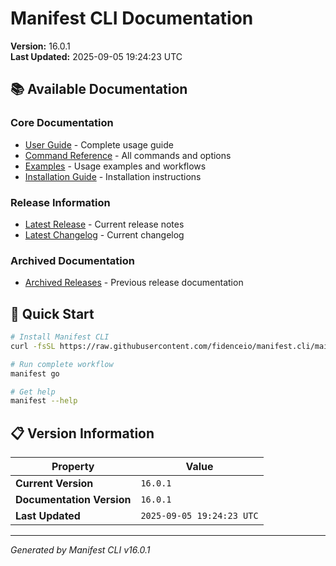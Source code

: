# Manifest CLI Documentation

**Version:** 16.0.1  
**Last Updated:** 2025-09-05 19:24:23 UTC

## 📚 Available Documentation

### Core Documentation
- [User Guide](USER_GUIDE.md) - Complete usage guide
- [Command Reference](COMMAND_REFERENCE.md) - All commands and options
- [Examples](EXAMPLES.md) - Usage examples and workflows
- [Installation Guide](INSTALLATION.md) - Installation instructions

### Release Information
- [Latest Release](RELEASE_v16.0.1.md) - Current release notes
- [Latest Changelog](CHANGELOG_v16.0.1.md) - Current changelog

### Archived Documentation
- [Archived Releases](zArchive/) - Previous release documentation

## 🚀 Quick Start

```bash
# Install Manifest CLI
curl -fsSL https://raw.githubusercontent.com/fidenceio/manifest.cli/main/install-cli.sh | bash

# Run complete workflow
manifest go

# Get help
manifest --help
```

## 📋 Version Information

| Property | Value |
|----------|-------|
| **Current Version** | `16.0.1` |
| **Documentation Version** | `16.0.1` |
| **Last Updated** | `2025-09-05 19:24:23 UTC` |

---
*Generated by Manifest CLI v16.0.1*
